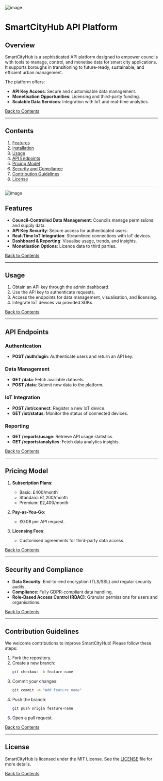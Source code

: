 
![image](https://github.com/user-attachments/assets/3ba17807-4828-4138-850d-fa8e313aa736)

# SmartCityHub API Platform

## Overview
SmartCityHub is a sophisticated API platform designed to empower councils with tools to manage, control, and monetise data for smart city applications. It supports boroughs in transitioning to future-ready, sustainable, and efficient urban management. 

The platform offers:
- **API Key Access**: Secure and customisable data management.
- **Monetisation Opportunities**: Licensing and third-party funding.
- **Scalable Data Services**: Integration with IoT and real-time analytics.

[Back to Contents](#contents)

---

## Contents

1. [Features](#features)
2. [Installation](#installation)
3. [Usage](#usage)
4. [API Endpoints](#api-endpoints)
5. [Pricing Model](#pricing-model)
6. [Security and Compliance](#security-and-compliance)
7. [Contribution Guidelines](#contribution-guidelines)
8. [License](#license)

---
![image](https://github.com/user-attachments/assets/60ac1cde-4469-4adb-b2af-5a74118b6da5)




## Features
- **Council-Controlled Data Management**: Councils manage permissions and supply data.
- **API Key Security**: Secure access for authenticated users.
- **Real-Time IoT Integration**: Streamlined connections with IoT devices.
- **Dashboard & Reporting**: Visualise usage, trends, and insights.
- **Monetisation Options**: Licence data to third parties.

[Back to Contents](#contents)

---

## Usage

1. Obtain an API key through the admin dashboard.
2. Use the API key to authenticate requests.
3. Access the endpoints for data management, visualisation, and licensing.
4. Integrate IoT devices via provided SDKs.

[Back to Contents](#contents)

---

## API Endpoints

### Authentication
- **POST /auth/login**: Authenticate users and return an API key.

### Data Management
- **GET /data**: Fetch available datasets.
- **POST /data**: Submit new data to the platform.

### IoT Integration
- **POST /iot/connect**: Register a new IoT device.
- **GET /iot/status**: Monitor the status of connected devices.

### Reporting
- **GET /reports/usage**: Retrieve API usage statistics.
- **GET /reports/analytics**: Fetch data analytics insights.

[Back to Contents](#contents)

---

## Pricing Model

1. **Subscription Plans**:
   - Basic: £400/month
   - Standard: £1,200/month
   - Premium: £2,400/month

2. **Pay-as-You-Go**:
   - £0.08 per API request.

3. **Licensing Fees**:
   - Customised agreements for third-party data access.

[Back to Contents](#contents)

---

## Security and Compliance

- **Data Security**: End-to-end encryption (TLS/SSL) and regular security audits.
- **Compliance**: Fully GDPR-compliant data handling.
- **Role-Based Access Control (RBAC)**: Granular permissions for users and organisations.

[Back to Contents](#contents)

---

## Contribution Guidelines

We welcome contributions to improve SmartCityHub! Please follow these steps:
1. Fork the repository.
2. Create a new branch:
   ```bash
   git checkout -b feature-name
   ```
3. Commit your changes:
   ```bash
   git commit -m "Add feature name"
   ```
4. Push the branch:
   ```bash
   git push origin feature-name
   ```
5. Open a pull request.

[Back to Contents](#contents)

---

## License

SmartCityHub is licensed under the MIT License. See the [LICENSE](LICENSE) file for more details.

[Back to Contents](#contents)


